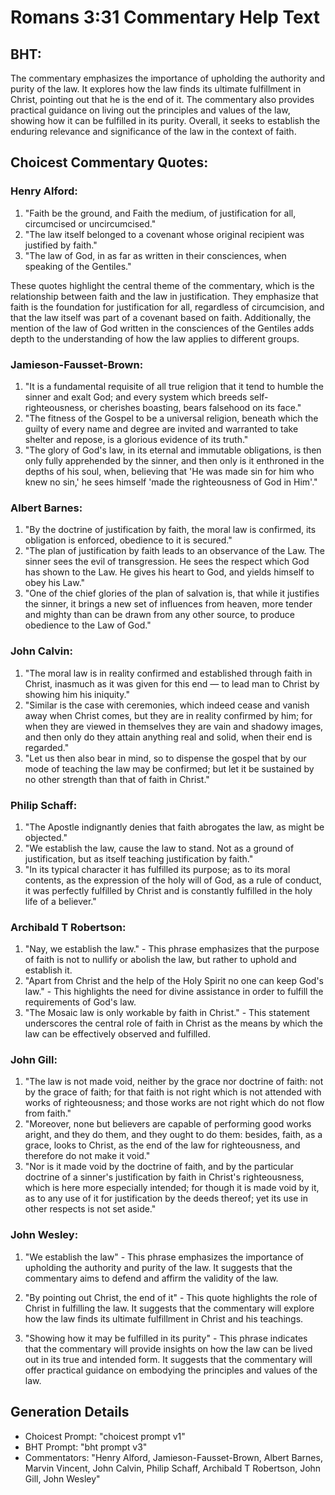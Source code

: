 # Romans 3:31 Commentary Help Text

## BHT:
The commentary emphasizes the importance of upholding the authority and purity of the law. It explores how the law finds its ultimate fulfillment in Christ, pointing out that he is the end of it. The commentary also provides practical guidance on living out the principles and values of the law, showing how it can be fulfilled in its purity. Overall, it seeks to establish the enduring relevance and significance of the law in the context of faith.

## Choicest Commentary Quotes:
### Henry Alford:
1. "Faith be the ground, and Faith the medium, of justification for all, circumcised or uncircumcised."
2. "The law itself belonged to a covenant whose original recipient was justified by faith."
3. "The law of God, in as far as written in their consciences, when speaking of the Gentiles."

These quotes highlight the central theme of the commentary, which is the relationship between faith and the law in justification. They emphasize that faith is the foundation for justification for all, regardless of circumcision, and that the law itself was part of a covenant based on faith. Additionally, the mention of the law of God written in the consciences of the Gentiles adds depth to the understanding of how the law applies to different groups.

### Jamieson-Fausset-Brown:
1. "It is a fundamental requisite of all true religion that it tend to humble the sinner and exalt God; and every system which breeds self-righteousness, or cherishes boasting, bears falsehood on its face."
2. "The fitness of the Gospel to be a universal religion, beneath which the guilty of every name and degree are invited and warranted to take shelter and repose, is a glorious evidence of its truth."
3. "The glory of God's law, in its eternal and immutable obligations, is then only fully apprehended by the sinner, and then only is it enthroned in the depths of his soul, when, believing that 'He was made sin for him who knew no sin,' he sees himself 'made the righteousness of God in Him'."

### Albert Barnes:
1. "By the doctrine of justification by faith, the moral law is confirmed, its obligation is enforced, obedience to it is secured."
2. "The plan of justification by faith leads to an observance of the Law. The sinner sees the evil of transgression. He sees the respect which God has shown to the Law. He gives his heart to God, and yields himself to obey his Law."
3. "One of the chief glories of the plan of salvation is, that while it justifies the sinner, it brings a new set of influences from heaven, more tender and mighty than can be drawn from any other source, to produce obedience to the Law of God."

### John Calvin:
1. "The moral law is in reality confirmed and established through faith in Christ, inasmuch as it was given for this end — to lead man to Christ by showing him his iniquity."
2. "Similar is the case with ceremonies, which indeed cease and vanish away when Christ comes, but they are in reality confirmed by him; for when they are viewed in themselves they are vain and shadowy images, and then only do they attain anything real and solid, when their end is regarded."
3. "Let us then also bear in mind, so to dispense the gospel that by our mode of teaching the law may be confirmed; but let it be sustained by no other strength than that of faith in Christ."

### Philip Schaff:
1. "The Apostle indignantly denies that faith abrogates the law, as might be objected."
2. "We establish the law, cause the law to stand. Not as a ground of justification, but as itself teaching justification by faith."
3. "In its typical character it has fulfilled its purpose; as to its moral contents, as the expression of the holy will of God, as a rule of conduct, it was perfectly fulfilled by Christ and is constantly fulfilled in the holy life of a believer."

### Archibald T Robertson:
1. "Nay, we establish the law." - This phrase emphasizes that the purpose of faith is not to nullify or abolish the law, but rather to uphold and establish it.
2. "Apart from Christ and the help of the Holy Spirit no one can keep God's law." - This highlights the need for divine assistance in order to fulfill the requirements of God's law.
3. "The Mosaic law is only workable by faith in Christ." - This statement underscores the central role of faith in Christ as the means by which the law can be effectively observed and fulfilled.

### John Gill:
1. "The law is not made void, neither by the grace nor doctrine of faith: not by the grace of faith; for that faith is not right which is not attended with works of righteousness; and those works are not right which do not flow from faith."
2. "Moreover, none but believers are capable of performing good works aright, and they do them, and they ought to do them: besides, faith, as a grace, looks to Christ, as the end of the law for righteousness, and therefore do not make it void."
3. "Nor is it made void by the doctrine of faith, and by the particular doctrine of a sinner's justification by faith in Christ's righteousness, which is here more especially intended; for though it is made void by it, as to any use of it for justification by the deeds thereof; yet its use in other respects is not set aside."

### John Wesley:
1. "We establish the law" - This phrase emphasizes the importance of upholding the authority and purity of the law. It suggests that the commentary aims to defend and affirm the validity of the law.

2. "By pointing out Christ, the end of it" - This quote highlights the role of Christ in fulfilling the law. It suggests that the commentary will explore how the law finds its ultimate fulfillment in Christ and his teachings.

3. "Showing how it may be fulfilled in its purity" - This phrase indicates that the commentary will provide insights on how the law can be lived out in its true and intended form. It suggests that the commentary will offer practical guidance on embodying the principles and values of the law.


## Generation Details
- Choicest Prompt: "choicest prompt v1"
- BHT Prompt: "bht prompt v3"
- Commentators: "Henry Alford, Jamieson-Fausset-Brown, Albert Barnes, Marvin Vincent, John Calvin, Philip Schaff, Archibald T Robertson, John Gill, John Wesley"
